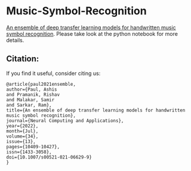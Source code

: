 # Music-Symbol-Recognition 
[An ensemble of deep transfer learning models for handwritten music symbol recognition](https://doi.org/10.1007/s00521-021-06629-9). Please take look at the python notebook for more details.

## Citation:
If you find it useful, consider citing us:

```
@article{paul2021ensemble,
author={Paul, Ashis
and Pramanik, Rishav
and Malakar, Samir
and Sarkar, Ram},
title={An ensemble of deep transfer learning models for handwritten music symbol recognition},
journal={Neural Computing and Applications},
year={2022},
month={Jul},
volume={34},
issue={13},
pages={10409-10427},
issn={1433-3058},
doi={10.1007/s00521-021-06629-9}
}
```
